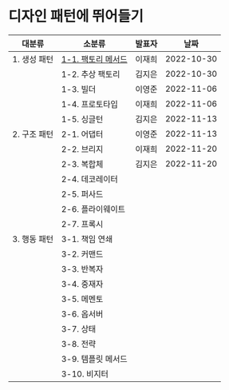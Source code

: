 # 디자인 패턴에 뛰어들기

| 대분류       | 소분류                                                       | 발표자 | 날짜       |
| ------------ | ------------------------------------------------------------ | ------ | ---------- |
| 1. 생성 패턴 | [1-1. 팩토리 메서드](1.%20생성%20패턴/1-1.%20팩토리%20메서드.md) | 이재희 | 2022-10-30 |
|              | 1-2. 추상 팩토리                                             | 김지은 | 2022-10-30 |
|              | 1-3. 빌더                                                    | 이영준 | 2022-11-06 |
|              | 1-4. 프로토타입                                              | 이재희 | 2022-11-06 |
|              | 1-5. 싱글턴                                                  | 김지은 | 2022-11-13 |
| 2. 구조 패턴 | 2-1. 어댑터                                                  | 이영준 | 2022-11-13 |
|              | 2-2. 브리지                                                  | 이재희 | 2022-11-20 |
|              | 2-3. 복합체                                                  | 김지은 | 2022-11-20 |
|              | 2-4. 데코레이터                                              |        |            |
|              | 2-5. 퍼사드                                                  |        |            |
|              | 2-6. 플라이웨이트                                            |        |            |
|              | 2-7. 프록시                                                  |        |            |
| 3. 행동 패턴 | 3-1. 책임 연쇄                                               |        |            |
|              | 3-2. 커맨드                                                  |        |            |
|              | 3-3. 반복자                                                  |        |            |
|              | 3-4. 중재자                                                  |        |            |
|              | 3-5. 메멘토                                                  |        |            |
|              | 3-6. 옵서버                                                  |        |            |
|              | 3-7. 상태                                                    |        |            |
|              | 3-8. 전략                                                    |        |            |
|              | 3-9. 템플릿 메서드                                           |        |            |
|              | 3-10. 비지터                                                 |        |            |

